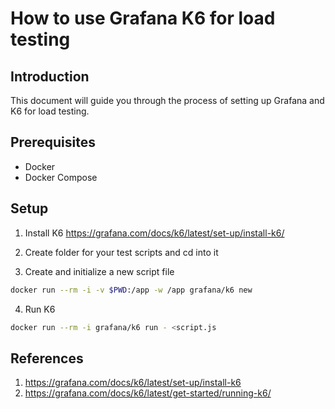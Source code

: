 # How to use Grafana K6 for load testing

## Introduction

This document will guide you through the process of setting up Grafana and K6 for load testing.

## Prerequisites

- Docker
- Docker Compose

## Setup

1. Install K6 https://grafana.com/docs/k6/latest/set-up/install-k6/

2. Create folder for your test scripts and cd into it

3. Create and initialize a new script file

```bash
docker run --rm -i -v $PWD:/app -w /app grafana/k6 new
```

4. Run K6

```bash
docker run --rm -i grafana/k6 run - <script.js
```

## References

1. https://grafana.com/docs/k6/latest/set-up/install-k6
2. https://grafana.com/docs/k6/latest/get-started/running-k6/
